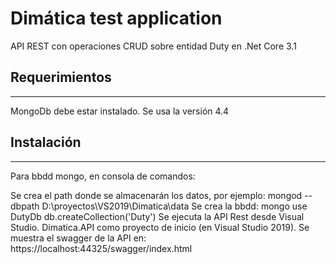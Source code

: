 # Dimática test application
API REST con operaciones CRUD sobre entidad Duty en .Net Core 3.1

## Requerimientos
----------------------------------------
MongoDb debe estar instalado. Se usa la versión 4.4

## Instalación
----------------------------------------
Para bbdd mongo, en consola de comandos:

Se crea el path donde se almacenarán los datos, por ejemplo:
	mongod --dbpath D:\proyectos\VS2019\Dimatica\data
Se crea la bbdd:
	mongo
	use DutyDb
	db.createCollection('Duty')
Se ejecuta la API Rest desde Visual Studio. Dimatica.API como proyecto de inicio (en Visual Studio 2019).
	Se muestra el swagger de la API en: https://localhost:44325/swagger/index.html
